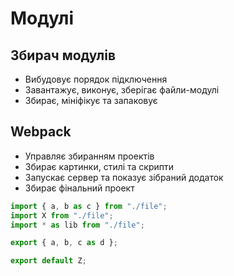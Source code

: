 # Модулі

## Збирач модулів

-   Вибудовує порядок підключення
-   Завантажує, виконує, зберігає файли-модулі
-   Збирає, мініфікує та запаковує

## Webpack

-   Управляє збиранням проектів
-   Збирає картинки, стилі та скрипти
-   Запускає сервер та показує зібраний додаток
-   Збирає фінальний проект

```js
import { a, b as c } from "./file";
import X from "./file";
import * as lib from "./file";

export { a, b, c as d };

export default Z;
```
